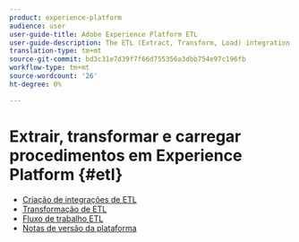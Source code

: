 ```yaml
---
product: experience-platform
audience: user
user-guide-title: Adobe Experience Platform ETL
user-guide-description: The ETL (Extract, Transform, Load) integration guide outlines general steps for creating secure, high-performance connectors for ingesting data into Adobe Experience Platform.
translation-type: tm+mt
source-git-commit: bd3c31e7d39f7f66d755356a3dbb754e97c196fb
workflow-type: tm+mt
source-wordcount: '26'
ht-degree: 0%

---
```



# Extrair, transformar e carregar procedimentos em Experience Platform {#etl}

- [Criação de integrações de ETL](home.md)
- [Transformação de ETL](transformations.md)
- [Fluxo de trabalho ETL](workflow.md)
- [Notas de versão da plataforma](https://www.adobe.com/go/platform-release-notes-en)